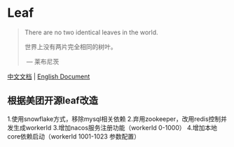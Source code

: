 # Leaf

> There are no two identical leaves in the world.
>
> 世界上没有两片完全相同的树叶。
>
> ​								— 莱布尼茨

[中文文档](./README.md) | [English Document](./README.md)

## 根据美团开源leaf改造
1.使用snowflake方式，移除mysql相关依赖
2.弃用zookeeper，改用redis控制并发生成workerId
3.增加nacos服务注册功能（workerId 0-1000）
4.增加本地core依赖启动（workerId 1001-1023 参数配置）

